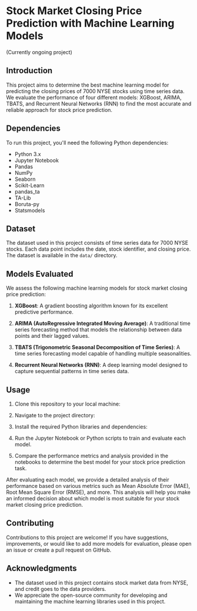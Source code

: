 # Stock Market Closing Price Prediction with Machine Learning Models

(Currently ongoing project)

## Introduction

This project aims to determine the best machine learning model for predicting the closing prices of 7000 NYSE stocks using time series data. We evaluate the performance of four different models: XGBoost, ARIMA, TBATS, and Recurrent Neural Networks (RNN) to find the most accurate and reliable approach for stock price prediction.

## Dependencies

To run this project, you'll need the following Python dependencies:

- Python 3.x
- Jupyter Notebook
- Pandas
- NumPy
- Seaborn
- Scikit-Learn
- pandas_ta
- TA-Lib
- Boruta-py
- Statsmodels


## Dataset

The dataset used in this project consists of time series data for 7000 NYSE stocks. Each data point includes the date, stock identifier, and closing price. The dataset is available in the `data/` directory.

## Models Evaluated

We assess the following machine learning models for stock market closing price prediction:

1. **XGBoost**: A gradient boosting algorithm known for its excellent predictive performance.

2. **ARIMA (AutoRegressive Integrated Moving Average)**: A traditional time series forecasting method that models the relationship between data points and their lagged values.

3. **TBATS (Trigonometric Seasonal Decomposition of Time Series)**: A time series forecasting model capable of handling multiple seasonalities.

4. **Recurrent Neural Networks (RNN)**: A deep learning model designed to capture sequential patterns in time series data.

## Usage

1. Clone this repository to your local machine:

2. Navigate to the project directory:

3. Install the required Python libraries and dependencies:

4. Run the Jupyter Notebook or Python scripts to train and evaluate each model. 

5. Compare the performance metrics and analysis provided in the notebooks to determine the best model for your stock price prediction task.


After evaluating each model, we provide a detailed analysis of their performance based on various metrics such as Mean Absolute Error (MAE), Root Mean Square Error (RMSE), and more. This analysis will help you make an informed decision about which model is most suitable for your stock market closing price prediction.

## Contributing

Contributions to this project are welcome! If you have suggestions, improvements, or would like to add more models for evaluation, please open an issue or create a pull request on GitHub.


## Acknowledgments

- The dataset used in this project contains stock market data from NYSE, and credit goes to the data providers.
- We appreciate the open-source community for developing and maintaining the machine learning libraries used in this project.

